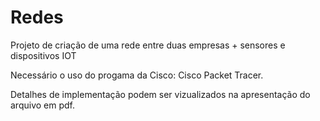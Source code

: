 # Redes
Projeto de criação de uma rede entre duas empresas + sensores e dispositivos IOT

Necessário o uso do progama da Cisco: Cisco Packet Tracer.

Detalhes de implementação podem ser vizualizados na apresentação do arquivo em pdf.

